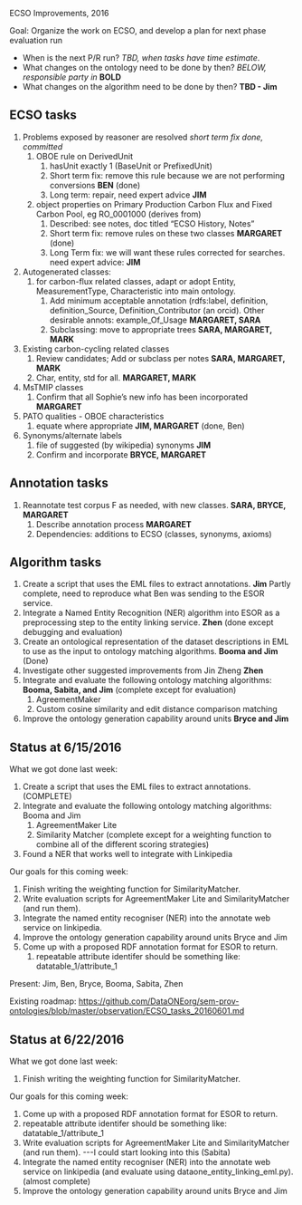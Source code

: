 


ECSO Improvements, 2016

Goal:  Organize the work on ECSO, and develop a plan for next phase
   evaluation run 
 - When is the next P/R run?  *TBD, when tasks have time estimate*.
 - What changes on the ontology need to be done by then? *BELOW, responsible party in*  **BOLD** 
 - What changes on the algorithm need to be done by then? **TBD - **Jim****

ECSO tasks
--------------

1. Problems exposed by reasoner are resolved *short term fix done, committed*
	1. OBOE rule on DerivedUnit 
		1. hasUnit exactly 1 (BaseUnit or PrefixedUnit) 
		2.	Short term fix: remove this rule because we are not performing conversions **BEN** (done)
		3. Long term: repair, need expert advice **JIM**
	2. object properties on Primary Production Carbon Flux and Fixed Carbon Pool, eg RO_0001000 (derives from) 
		1. Described: see notes, doc titled “ECSO History, Notes”
		2. Short term fix: remove rules on these two classes **MARGARET** (done)
		3. Long Term fix: we will want these rules corrected for searches. need expert advice: **JIM**
2. Autogenerated classes: 
	1. for carbon-flux related classes, adapt or adopt Entity, MeasurementType, Characteristic into main ontology. 
		1. Add minimum acceptable annotation (rdfs:label, definition, definition_Source, Definition_Contributor (an orcid). Other desirable annots: example_Of_Usage **MARGARET, SARA**
		2. Subclassing: move to appropriate trees **SARA, MARGARET, MARK**
3. Existing carbon-cycling related classes
	1. Review candidates; Add or subclass per notes **SARA, MARGARET, MARK**
	2. Char, entity, std for all. **MARGARET, MARK**
4. MsTMIP classes
	1. Confirm that all Sophie’s new info has been incorporated **MARGARET**
5. PATO qualities - OBOE characteristics
	1. equate where appropriate **JIM, MARGARET** (done, Ben)
6. Synonyms/alternate labels
	1. file of suggested (by wikipedia) synonyms **JIM**
	2. Confirm and incorporate **BRYCE, MARGARET**
	


Annotation tasks
--------------
1. Reannotate test corpus F as needed, with new classes. **SARA, BRYCE, MARGARET**
	1. Describe annotation process **MARGARET** 
	2. Dependencies: additions to ECSO (classes, synonyms, axioms)
	

Algorithm tasks
---------------
1. Create a script that uses the EML files to extract annotations. **Jim** Partly complete, need to reproduce what Ben was sending to the ESOR service.
2. Integrate a Named Entity Recognition (NER) algorithm into ESOR as a preprocessing step to the entity linking service. **Zhen** (done except debugging and evaluation) 
3. Create an ontological representation of the dataset descriptions in EML to use as the input to ontology matching algorithms. **Booma and Jim** (Done)
4. Investigate other suggested improvements from Jin Zheng **Zhen**
5. Integrate and evaluate the following ontology matching algorithms: **Booma, Sabita, and Jim** (complete except for evaluation)
	1. AgreementMaker
	2. Custom cosine similarity and edit distance comparison matching
6. Improve the ontology generation capability around units **Bryce and Jim**

Status at 6/15/2016
----------------
What we got done last week:

1. Create a script that uses the EML files to extract annotations. (COMPLETE)
2. Integrate and evaluate the following ontology matching algorithms: Booma and Jim
	1. AgreementMaker Lite
	2. Similarity Matcher (complete except for a weighting function to combine all of the different scoring strategies)
3. Found a NER that works well to integrate with Linkipedia

Our goals for this coming week:

1. Finish writing the weighting function for SimilarityMatcher.
2. Write evaluation scripts for AgreementMaker Lite and SimilarityMatcher (and run them).
3. Integrate the named entity recogniser (NER) into the annotate web service on linkipedia.
4. Improve the ontology generation capability around units Bryce and Jim
5. Come up with a proposed RDF annotation format for ESOR to return. 
	1. repeatable attribute identifer should be something like: datatable_1/attribute_1

Present: Jim, Ben, Bryce, Booma, Sabita, Zhen

Existing roadmap: https://github.com/DataONEorg/sem-prov-ontologies/blob/master/observation/ECSO_tasks_20160601.md

Status at 6/22/2016
----------------


What we got done last week:

1. Finish writing the weighting function for SimilarityMatcher.

Our goals for this coming week:

1. Come up with a proposed RDF annotation format for ESOR to return. 
  1. repeatable attribute identifer should be something like: datatable_1/attribute_1
2. Write evaluation scripts for AgreementMaker Lite and SimilarityMatcher (and run them). ---I could start looking into this (Sabita)
3. Integrate the named entity recogniser (NER) into the annotate web service on linkipedia (and evaluate using dataone_entity_linking_eml.py). (almost complete)
4. Improve the ontology generation capability around units Bryce and Jim
